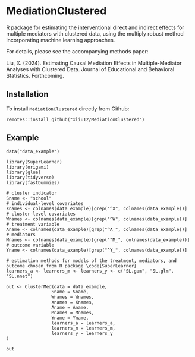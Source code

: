 # MediationClustered
R package for estimating the interventional direct and indirect effects for multiple mediators with clustered data, using the multiply robust method incorporating machine learning approaches. 

For details, please see the accompanying methods paper:

Liu, X. (2024). Estimating Causal Mediation Effects in Multiple-Mediator Analyses with Clustered Data. Journal of Educational and Behavioral Statistics. Forthcoming.

## Installation

To install `MediationClustered` directly from Github:
```
remotes::install_github("xliu12/MediationClustered")
```

## Example

```
data("data_example")

library(SuperLearner)
library(origami)
library(glue)
library(tidyverse)
library(fastDummies)

# cluster indicator
Sname <- "school"
# individual-level covariates
Xnames <- colnames(data_example)[grep("^X", colnames(data_example))]
# cluster-level covariates
Wnames <- colnames(data_example)[grep("^W", colnames(data_example))]
# treatment variable
Aname <- colnames(data_example)[grep("^A_", colnames(data_example))]
# mediators
Mnames <- colnames(data_example)[grep("^M_", colnames(data_example))]
# outcome variable
Yname <- colnames(data_example)[grep("^Y_", colnames(data_example))]

# estimation methods for models of the treatment, mediators, and outcome chosen from R package \code{SuperLearner}
learners_a <- learners_m <- learners_y <- c("SL.gam", "SL.glm", "SL.nnet")

out <- ClusterMed(data = data_example,
                 Sname = Sname,
                 Wnames = Wnames,
                 Xnames = Xnames,
                 Aname = Aname,
                 Mnames = Mnames,
                 Yname = Yname,
                 learners_a = learners_a,
                 learners_m = learners_m,
                 learners_y = learners_y
)

out

```
